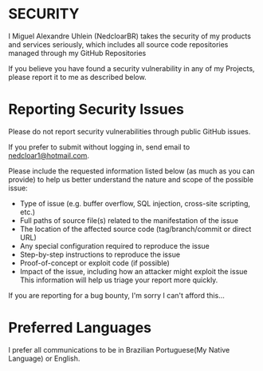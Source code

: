 # SECURITY

I Miguel Alexandre Uhlein (NedcloarBR) takes the security of my products and services seriously, which includes all source code repositories managed through my GitHub Repositories

If you believe you have found a security vulnerability in any of my Projects, please report it to me as described below.

# Reporting Security Issues

Please do not report security vulnerabilities through public GitHub issues.

If you prefer to submit without logging in, send email to nedcloar1@hotmail.com.

Please include the requested information listed below (as much as you can provide) to help us better understand the nature and scope of the possible issue:

- Type of issue (e.g. buffer overflow, SQL injection, cross-site scripting, etc.)
- Full paths of source file(s) related to the manifestation of the issue
- The location of the affected source code (tag/branch/commit or direct URL)
- Any special configuration required to reproduce the issue
- Step-by-step instructions to reproduce the issue
- Proof-of-concept or exploit code (if possible)
- Impact of the issue, including how an attacker might exploit the issue
  This information will help us triage your report more quickly.

If you are reporting for a bug bounty, I'm sorry I can't afford this...

# Preferred Languages

I prefer all communications to be in Brazilian Portuguese(My Native Language) or English.